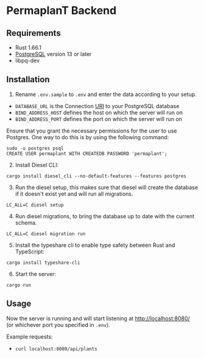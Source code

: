 # PermaplanT Backend

## Requirements

- Rust 1.66.1
- [PostgreSQL](https://www.postgresql.org/download/) version 13 or later
- libpq-dev

## Installation

1. Rename `.env.sample` to `.env` and enter the data according to your setup.

- `DATABASE_URL` is the Connection [URI](https://www.postgresql.org/docs/current/libpq-connect.html#LIBPQ-CONNSTRING) to your PostgreSQL database
- `BIND_ADDRESS_HOST` defines the host on which the server will run on
- `BIND_ADDRESS_PORT` defines the port on which the server will run on

Ensure that you grant the necessary permissions for the user to use Postgres. One way to do this is by using the following command:

``` shell
sudo -u postgres psql
CREATE USER permaplant WITH CREATEDB PASSWORD 'permaplant';
```

2. Install Diesel CLI:

``` shell
cargo install diesel_cli --no-default-features --features postgres
```

3. Run the diesel setup, this makes sure that diesel will create the database if it doesn't exist yet and will run all migrations.

``` shell
LC_ALL=C diesel setup
```

4. Run diesel migrations, to bring the database up to date with the current schema.

``` shell
LC_ALL=C diesel migration run
```


5. Install the typeshare cli to enable type safety between Rust and TypeScript:

``` shell
cargo install typeshare-cli
```

6. Start the server:

``` shell
cargo run
```

## Usage

Now the server is running and will start listening at <http://localhost:8080/> (or whichever port you specified in `.env`).

Example requests:

- `curl localhost:8080/api/plants`